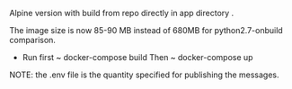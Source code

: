 Alpine version with build from repo directly in app directory .

The image size is now 85-90 MB instead of 680MB for python2.7-onbuild comparison.

- Run first ~ docker-compose build
Then ~ docker-compose up

NOTE: the .env file is the quantity specified for publishing the messages.
